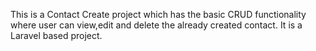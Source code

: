 This is a Contact Create project which has the basic CRUD functionality where user can view,edit and delete the already created contact. It is a Laravel based project. 
